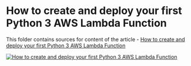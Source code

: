 # How to create and deploy your first Python 3 AWS Lambda Function

This folder contains sources for content of the article - [How to create and deploy your first Python 3 AWS Lambda Function](https://hands-on.cloud/how-to-create-and-deploy-your-first-python-aws-lambda-function/)

[![How to create and deploy your first Python 3 AWS Lambda Function](https://hands-on.cloud/how-to-create-and-deploy-your-first-python-aws-lambda-function/How-to-create-and-deploy-your-first-python-aws-lambda-function.png)](https://hands-on.cloud/how-to-create-and-deploy-your-first-python-aws-lambda-function/)

